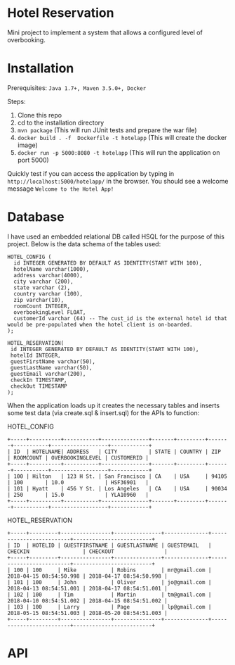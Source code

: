 # Hotel Reservation
Mini project to implement a system that allows a configured level of overbooking.

# Installation
  Prerequisites: `Java 1.7+, Maven 3.5.0+, Docker` 
  
  Steps:
   1. Clone this repo
   2. cd to the installation directory
   3. `mvn package` (This will run JUnit tests and prepare the war file)
   4. `docker build . -f  Dockerfile -t hotelapp` (This will create the docker image)
   5. `docker run -p 5000:8080 -t hotelapp` (This will run the application on port 5000)
   
Quickly test if you can access the application by typing in `http://localhost:5000/hotelapp/` in the browser. You should see a welcome message  `Welcome to the Hotel App!`
   
   
# Database
I have used an embedded relational DB called HSQL for the purpose of this project. Below is the data schema of the tables used:
```
HOTEL_CONFIG (
  id INTEGER GENERATED BY DEFAULT AS IDENTITY(START WITH 100),
  hotelName varchar(1000),
  address varchar(4000),
  city varchar (200),
  state varchar (2),
  country varchar (100),
  zip varchar(10),
  roomCount INTEGER,
  overbookingLevel FLOAT,
  customerId varchar (64) -- The cust_id is the external hotel id that would be pre-populated when the hotel client is on-boarded.
);
```
```
HOTEL_RESERVATION(
 id INTEGER GENERATED BY DEFAULT AS IDENTITY(START WITH 100),
 hotelId INTEGER,
 guestFirstName varchar(50),
 guestLastName varchar(50),
 guestEmail varchar(200),
 checkIn TIMESTAMP,
 checkOut TIMESTAMP
);
```
When the application loads up it creates the necessary tables and inserts some test data (via create.sql & insert.sql) for the APIs to function:

HOTEL_CONFIG
```
+-----+----------+-----------+---------------+-------+---------+-------+-----------+------------------+------------+
| ID  | HOTELNAME| ADDRESS   | CITY          | STATE | COUNTRY | ZIP   | ROOMCOUNT | OVERBOOKINGLEVEL | CUSTOMERID |
+-----+----------+-----------+---------------+-------+---------+-------+-----------+------------------+------------+
| 100 | Hilton   | 123 H St. | San Francisco | CA    | USA     | 94105 | 100       | 10.0             | HSF36901   |
| 101 | Hyatt    | 456 Y St. | Los Angeles   | CA    | USA     | 90034 | 250       | 15.0             | YLA10960   |
+-----+----------+-----------+---------------+-------+---------+-------+-----------+------------------+------------+

```
HOTEL_RESERVATION
```
+-----+---------+----------------+---------------+--------------+-------------------------+-------------------------+
| ID  | HOTELID | GUESTFIRSTNAME | GUESTLASTNAME | GUESTEMAIL   | CHECKIN                 | CHECKOUT                |
+-----+---------+----------------+---------------+--------------+-------------------------+-------------------------+
| 100 | 100     | Mike           | Robins        | mr@gmail.com | 2018-04-15 08:54:50.998 | 2018-04-17 08:54:50.998 |
| 101 | 100     | John           | Oliver        | jo@gmail.com | 2018-04-13 08:54:51.001 | 2018-04-17 08:54:51.001 |
| 102 | 100     | Tim            | Martin        | tm@gmail.com | 2018-04-10 08:54:51.002 | 2018-04-15 08:54:51.002 |
| 103 | 100     | Larry          | Page          | lp@gmail.com | 2018-05-15 08:54:51.003 | 2018-05-20 08:54:51.003 |
+-----+---------+----------------+---------------+--------------+-------------------------+-------------------------+
```

# API

